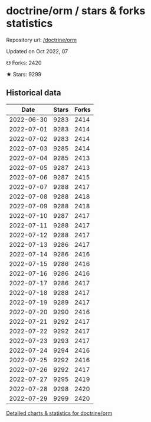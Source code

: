 # doctrine/orm / stars & forks statistics

Repository url: [/doctrine/orm](https://github.com/doctrine/orm)

Updated on Oct 2022, 07

☋ Forks: 2420

★ Stars: 9299

## Historical data
| Date | Stars | Forks |
|------|-------|-------|
| 2022-06-30 | 9283 | 2414 | 
| 2022-07-01 | 9283 | 2414 | 
| 2022-07-02 | 9283 | 2414 | 
| 2022-07-03 | 9285 | 2414 | 
| 2022-07-04 | 9285 | 2413 | 
| 2022-07-05 | 9287 | 2413 | 
| 2022-07-06 | 9287 | 2415 | 
| 2022-07-07 | 9288 | 2417 | 
| 2022-07-08 | 9288 | 2418 | 
| 2022-07-09 | 9288 | 2418 | 
| 2022-07-10 | 9287 | 2417 | 
| 2022-07-11 | 9288 | 2417 | 
| 2022-07-12 | 9288 | 2417 | 
| 2022-07-13 | 9286 | 2417 | 
| 2022-07-14 | 9286 | 2416 | 
| 2022-07-15 | 9286 | 2416 | 
| 2022-07-16 | 9286 | 2416 | 
| 2022-07-17 | 9286 | 2417 | 
| 2022-07-18 | 9288 | 2417 | 
| 2022-07-19 | 9289 | 2417 | 
| 2022-07-20 | 9290 | 2416 | 
| 2022-07-21 | 9292 | 2417 | 
| 2022-07-22 | 9292 | 2417 | 
| 2022-07-23 | 9293 | 2417 | 
| 2022-07-24 | 9294 | 2416 | 
| 2022-07-25 | 9292 | 2416 | 
| 2022-07-26 | 9292 | 2417 | 
| 2022-07-27 | 9295 | 2419 | 
| 2022-07-28 | 9298 | 2420 | 
| 2022-07-29 | 9299 | 2420 | 


[Detailed charts & statistics for doctrine/orm](https://reviewgithub.com/rep/doctrine/orm)
